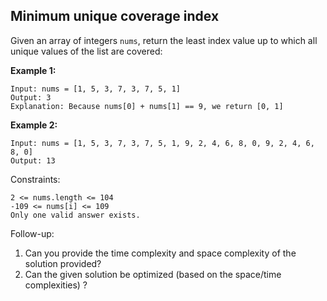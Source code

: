## Minimum unique coverage index

Given an array of integers ```nums```, return the least index value up to which all unique values of the list are covered:

**Example 1:**
```
Input: nums = [1, 5, 3, 7, 3, 7, 5, 1]
Output: 3
Explanation: Because nums[0] + nums[1] == 9, we return [0, 1]
```
 
**Example 2:**
```
Input: nums = [1, 5, 3, 7, 3, 7, 5, 1, 9, 2, 4, 6, 8, 0, 9, 2, 4, 6, 8, 0]
Output: 13
```
Constraints:
```
2 <= nums.length <= 104
-109 <= nums[i] <= 109
Only one valid answer exists.
```

Follow-up: 
1. Can you provide the time complexity and space complexity of the solution provided?
2. Can the given solution be optimized (based on the space/time complexities) ?
